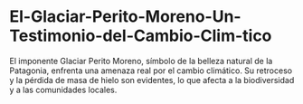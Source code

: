 # El-Glaciar-Perito-Moreno-Un-Testimonio-del-Cambio-Clim-tico
El imponente Glaciar Perito Moreno, símbolo de la belleza natural de la Patagonia, enfrenta una amenaza real por el cambio climático. Su retroceso y la pérdida de masa de hielo son evidentes, lo que afecta a la biodiversidad y a las comunidades locales.
